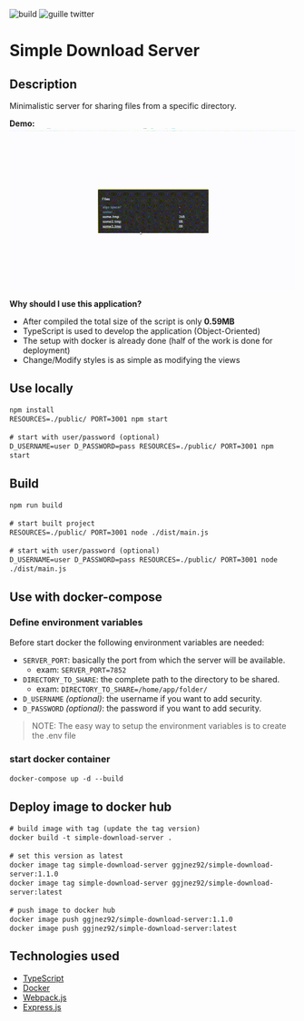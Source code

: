 ![build](https://github.com/wil92/download_server/actions/workflows/node.js.yml/badge.svg?branch=master)
![guille twitter](https://img.shields.io/twitter/url?label=ggjnez92&logo=twitter&url=https%3A%2F%2Ftwitter.com%2Fggjnez92)

# Simple Download Server

## Description

Minimalistic server for sharing files from a specific directory.

**Demo:**
![](./extra/download-presentation.GIF)

**Why should I use this application?**

- After compiled the total size of the script is only **0.59MB**
- TypeScript is used to develop the application (Object-Oriented)
- The setup with docker is already done (half of the work is done for deployment)
- Change/Modify styles is as simple as modifying the views

## Use locally

```shell
npm install
RESOURCES=./public/ PORT=3001 npm start

# start with user/password (optional)
D_USERNAME=user D_PASSWORD=pass RESOURCES=./public/ PORT=3001 npm start
```

## Build

```shell
npm run build

# start built project
RESOURCES=./public/ PORT=3001 node ./dist/main.js

# start with user/password (optional)
D_USERNAME=user D_PASSWORD=pass RESOURCES=./public/ PORT=3001 node ./dist/main.js
```

## Use with docker-compose

### Define environment variables

Before start docker the following environment variables are needed:

- `SERVER_PORT`: basically the port from which the server will be available.
    - exam: `SERVER_PORT=7852`
- `DIRECTORY_TO_SHARE`: the complete path to the directory to be shared.
    - exam: `DIRECTORY_TO_SHARE=/home/app/folder/` 
- `D_USERNAME` *(optional)*: the username if you want to add security.
- `D_PASSWORD` *(optional)*: the password if you want to add security.

> NOTE: The easy way to setup the environment variables is to create the .env file

### start docker container
```shell
docker-compose up -d --build
```

## Deploy image to docker hub

```shell
# build image with tag (update the tag version)
docker build -t simple-download-server .

# set this version as latest
docker image tag simple-download-server ggjnez92/simple-download-server:1.1.0
docker image tag simple-download-server ggjnez92/simple-download-server:latest

# push image to docker hub
docker image push ggjnez92/simple-download-server:1.1.0
docker image push ggjnez92/simple-download-server:latest
```

## Technologies used

- [TypeScript](https://www.typescriptlang.org/)
- [Docker](https://www.docker.com/)
- [Webpack.js](https://webpack.js.org/)
- [Express.js](https://expressjs.com/)
